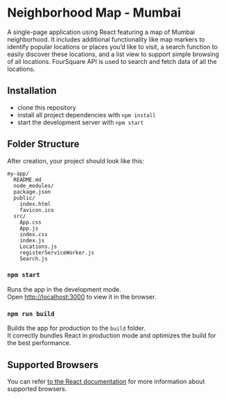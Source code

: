 # Neighborhood Map - Mumbai

A single-page application using React featuring a map of Mumbai neighborhood. It includes additional functionality like map markers to identify popular locations or places you’d like to visit, a search function to easily discover these locations, and a list view to support simple browsing of all locations.
FourSquare API is used to search and fetch data of all the locations.

## Installation

* clone this repository
* install all project dependencies with `npm install`
* start the development server with `npm start`

## Folder Structure

After creation, your project should look like this:

```
my-app/
  README.md
  node_modules/
  package.json
  public/
    index.html
    favicon.ico
  src/
    App.css
    App.js
    index.css
    index.js
    Locations.js
    registerServiceWorker.js
    Search.js
```

### `npm start`

Runs the app in the development mode.<br>
Open [http://localhost:3000](http://localhost:3000) to view it in the browser.

### `npm run build`

Builds the app for production to the `build` folder.<br>
It correctly bundles React in production mode and optimizes the build for the best performance.

## Supported Browsers

You can refer [to the React documentation](https://reactjs.org/docs/react-dom.html#browser-support) for more information about supported browsers.